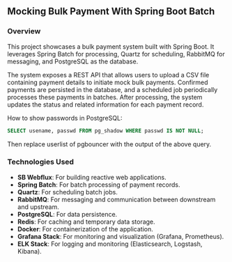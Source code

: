 ## Mocking Bulk Payment With Spring Boot Batch

### Overview

This project showcases a bulk payment system built with Spring Boot. It leverages Spring Batch for processing, Quartz
for scheduling, RabbitMQ for messaging, and PostgreSQL as the database.

The system exposes a REST API that allows users to upload a CSV file containing payment details to initiate mock bulk
payments. Confirmed payments are persisted in the database, and a scheduled job periodically processes these payments in
batches. After processing, the system updates the status and related information for each payment record.

How to show passwords in PostgreSQL:
```sql
SELECT usename, passwd FROM pg_shadow WHERE passwd IS NOT NULL;
```
Then replace userlist of pgbouncer with the output of the above query.

### Technologies Used

- **SB Webflux**: For building reactive web applications.
- **Spring Batch**: For batch processing of payment records.
- **Quartz**: For scheduling batch jobs.
- **RabbitMQ**: For messaging and communication between downstream and upstream.
- **PostgreSQL**: For data persistence.
- **Redis**: For caching and temporary data storage.
- **Docker**: For containerization of the application.
- **Grafana Stack**: For monitoring and visualization (Grafana, Prometheus).
- **ELK Stack**: For logging and monitoring (Elasticsearch, Logstash, Kibana).

